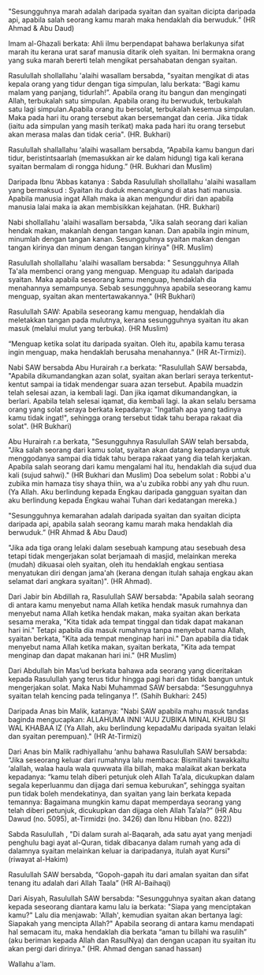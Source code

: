 "Sesungguhnya marah adalah daripada syaitan dan syaitan dicipta daripada api, apabila salah seorang kamu marah maka hendaklah dia berwuduk.” (HR Ahmad & Abu Daud)

Imam al-Ghazali berkata: Ahli ilmu berpendapat bahawa berlakunya sifat marah itu kerana urat saraf manusia ditarik oleh syaitan. Ini bermakna orang yang suka marah bererti telah mengikat persahabatan dengan syaitan.

Rasulullah shollallahu 'alaihi wasallam bersabda, "syaitan mengikat di atas kepala orang yang tidur dengan tiga simpulan, lalu berkata: “Bagi kamu malam yang panjang, tidurlah!”. Apabila orang itu bangun dan mengingati Allah, terbukalah satu simpulan. Apabila orang itu berwuduk, terbukalah satu lagi simpulan.Apabila orang itu bersolat, terbukalah kesemua simpulan. Maka pada hari itu orang tersebut akan bersemangat dan ceria. Jika tidak (iaitu ada simpulan yang masih terikat) maka pada hari itu orang tersebut akan merasa malas dan tidak ceria". (HR. Bukhari)

Rasulullah shallallahu ‘alaihi wasallam bersabda, “Apabila kamu bangun dari tidur, beristintsaarlah (memasukkan air ke dalam hidung) tiga kali kerana syaitan bermalam di rongga hidung.” (HR. Bukhari dan Muslim)

Daripada Ibnu ‘Abbas katanya : Sabda Rasulullah shollallahu 'alaihi wasallam yang bermaksud : Syaitan itu duduk mencangkung di atas hati manusia. Apabila manusia ingat Allah maka ia akan mengundur diri dan apabila manusia lalai maka ia akan membisikkan kejahatan. (HR. Bukhari)

Nabi shollallahu 'alaihi wasallam bersabda, "Jika salah seorang dari kalian hendak makan, makanlah dengan tangan kanan. Dan apabila ingin minum, minumlah dengan tangan kanan. Sesungguhnya syaitan makan dengan tangan kirinya dan minum dengan tangan kirinya" (HR. Muslim)

Rasulullah shollallahu 'alaihi wasallam bersabda: " Sesungguhnya Allah Ta'ala membenci orang yang menguap. Menguap itu adalah daripada syaitan. Maka apabila seseorang kamu menguap, hendaklah dia menahannya semampunya. Sebab sesungguhnya apabila seseorang kamu menguap, syaitan akan mentertawakannya." (HR Bukhari)
 
Rasulullah SAW: Apabila seseorang kamu menguap, hendaklah dia meletakkan tangan pada mulutnya, kerana sesungguhnya syaitan itu akan masuk (melalui mulut yang terbuka). (HR Muslim)

“Menguap ketika solat itu daripada syaitan. Oleh itu, apabila kamu terasa ingin menguap, maka hendaklah berusaha menahannya.” (HR At-Tirmizi).

Nabi SAW bersabda Abu Hurairah r.a berkata: "Rasulullah SAW bersabda, "Apabila dikumandangkan azan solat, syaitan akan berlari seraya terkentut-kentut sampai ia tidak mendengar suara azan tersebut. Apabila muadzin telah selesai azan, ia kembali lagi. Dan jika iqamat dikumandangkan, ia berlari. Apabila telah selesai iqamat, dia kembali lagi. Ia akan selalu bersama orang yang solat seraya berkata kepadanya: "Ingatlah apa yang tadinya kamu tidak ingat!", sehingga orang tersebut tidak tahu berapa rakaat dia solat". (HR Bukhari)

Abu Hurairah r.a berkata, "Sesungguhnya Rasulullah SAW telah bersabda, "Jika salah seorang dari kamu solat, syaitan akan datang kepadanya untuk menggodanya sampai dia tidak tahu berapa rakaat yang dia telah kerjakan. Apabila salah seorang dari kamu mengalami hal itu, hendaklah dia sujud dua kali (sujud sahwi)." (HR Bukhari dan Muslim)
Doa sebelum solat : Robbi a'u zubika min hamaza tisy shaya thiin, wa a'u zubika robbi any yah dhu ruun. (Ya Allah. Aku berlindung kepada Engkau daripada gangguan syaitan dan aku berlindung kepada Engkau wahai Tuhan dari kedatangan mereka.)

"Sesungguhnya kemarahan adalah daripada syaitan dan syaitan dicipta daripada api, apabila salah seorang kamu marah maka hendaklah dia berwuduk.” (HR Ahmad & Abu Daud)

"Jika ada tiga orang lelaki dalam sesebuah kampung atau sesebuah desa tetapi tidak mengerjakan solat berjamaah di masjid, melainkan mereka (mudah) dikuasai oleh syaitan, oleh itu hendaklah engkau sentiasa menyatukan diri dengan jama'ah (kerana dengan itulah sahaja engkau akan selamat dari angkara syaitan)". (HR Ahmad).

Dari Jabir bin Abdillah ra, Rasulullah SAW bersabda: "Apabila salah seorang di antara kamu menyebut nama Allah ketika hendak masuk rumahnya dan menyebut nama Allah ketika hendak makan, maka syaitan akan berkata sesama meraka, "Kita tidak ada tempat tinggal dan tidak dapat makanan hari ini." Tetapi apabila dia masuk rumahnya tanpa menyebut nama Allah, syaitan berkata, "Kita ada tempat menginap hari ini." Dan apabila dia tidak menyebut nama Allah ketika makan, syaitan berkata, "Kita ada tempat menginap dan dapat makanan hari ini." (HR Muslim)

Dari Abdullah bin Mas’ud berkata bahawa ada seorang yang diceritakan kepada Rasulullah yang terus tidur hingga pagi hari dan tidak bangun untuk mengerjakan solat. Maka Nabi Muhammad SAW bersabda: “Sesungguhnya syaitan telah kencing pada telinganya !”. (Sahih Bukhari: 245)

Daripada Anas bin Malik, katanya: "Nabi SAW apabila mahu masuk tandas baginda mengucapkan: ALLAHUMA INNI 'AUU ZUBIKA MINAL KHUBU SI WAL KHABAA IZ (Ya Allah, aku berlindung kepadaMu daripada syaitan lelaki dan syaitan perempuan)." (HR At-Tirmizi)

Dari Anas bin Malik radhiyallahu ‘anhu bahawa Rasulullah SAW bersabda: “Jika seseorang keluar dari rumahnya lalu membaca: Bismillahi tawakkaltu ‘alallah, walaa haula wala quwwata illa billah, maka malaikat akan berkata kepadanya: “kamu telah diberi petunjuk oleh Allah Ta’ala, dicukupkan dalam segala keperluanmu dan dijaga dari semua keburukan”, sehingga syaitan pun tidak boleh mendekatinya, dan syaitan yang lain berkata kepada temannya: Bagaimana mungkin kamu dapat memperdaya seorang yang telah diberi petunjuk, dicukupkan dan dijaga oleh Allah Ta’ala?” (HR Abu Dawud (no. 5095), at-Tirmidzi (no. 3426) dan Ibnu Hibban (no. 822))

Sabda Rasulullah , "Di dalam surah al-Baqarah, ada satu ayat yang menjadi penghulu bagi ayat al-Quran, tidak dibacanya dalam rumah yang ada di dalamnya syaitan melainkan keluar ia daripadanya, itulah ayat Kursi" (riwayat al-Hakim)

Rasulullah SAW bersabda, “Gopoh-gapah itu dari amalan syaitan dan sifat tenang itu adalah dari Allah Taala” (HR Al-Baihaqi)

Dari Aisyah, Rasulullah SAW bersabda: "Sesungguhnya syaitan akan datang kepada seseorang diantara kamu lalu ia berkata: "Siapa yang menciptakan kamu?" Lalu dia menjawab: 'Allah', kemudian syaitan akan bertanya lagi: Siapakah yang mencipta Allah?" Apabila seorang di antara kamu mendapati hal semacam itu, maka hendaklah dia berkata “aman tu billahi wa rasulih” (aku beriman kepada Allah dan RasulNya) dan dengan ucapan itu syaitan itu akan pergi dari dirinya." (HR. Ahmad dengan sanad hassan)

Wallahu a'lam.
